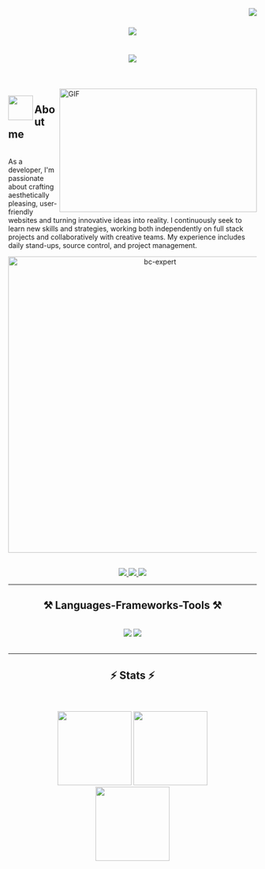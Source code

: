 <img align="right" src="https://visitor-badge.laobi.icu/badge?page_id=SaipavanBonam.SaipavanBonam" />

<h1 align="center">
    <img src="https://readme-typing-svg.herokuapp.com/?font=Righteous&size=35&center=true&vCenter=true&width=500&height=70&duration=4000&lines=Hi+There!+👋;+I'm+Sai+Pavan+Bonam!;" />
</h1>

<h1 align="center">
    <img src="https://readme-typing-svg.herokuapp.com/?font=Righteous&size=35&center=true&vCenter=true&width=500&height=70&duration=4000&lines=👋+Full+Stack+Developer;" />
</h1>

<br><br>
<img align="right" alt="GIF" src="https://user-images.githubusercontent.com/119279720/236645353-55e27ab3-19be-4851-be3e-06932aaea692.png" width="400px" height="250px" />

<img align="left" src = "https://user-images.githubusercontent.com/63050133/156777293-72a6e681-2582-4a9d-ad92-09d1181d47c7.gif" width = 50px height=50px>
<h2 align="left" font-weight="bold">About me</h2>  
<br>
As a developer, I'm passionate about crafting aesthetically pleasing, user-friendly websites and turning innovative ideas into reality. I continuously seek to learn new skills and strategies, working both independently on full stack projects and collaboratively with creative teams. My experience includes daily stand-ups, source control, and project management.
<br>

<p align="center"> <a href="https://github.com/ryo-ma/github-profile-trophy"><img src="https://github-profile-trophy.vercel.app/?username=SaipavanBonam&theme=tokyonight&no-frame=true&row=1&&margin-w=30&no-bg=false" alt="bc-expert" width="600px"/></a> </p>

<br>

 <div align="center"> 
  <a href="mailto:saipavanbonam326@gmail.com">
    <img src="https://img.shields.io/badge/Gmail-333333?style=for-the-badge&logo=gmail&logoColor=red" />
  </a>
  <a href="https://linkedin.com/in/saipavan-bonam" target="_blank">
    <img src="https://img.shields.io/badge/LinkedIn-0077B5?style=for-the-badge&logo=linkedin&logoColor=white" target="_blank" />
  </a>
  <a href="https://github.com/SaipavanBonam" target="_blank">
     <img src="https://img.shields.io/badge/Portfolio-FF5722?style=for-the-badge&logo=todoist&logoColor=white" target="_blank" /> <!-- sqlite, safari, google-chrome are other good icon options -->
  </a>
</div>
  <hr/>
  
  <h2 align="center">⚒️ Languages-Frameworks-Tools ⚒️</h2>
<br/>
<div align="center">
    <img src="https://skillicons.dev/icons?i=react,bootstrap,html,css,vscode,github,git" />
    <img src="https://skillicons.dev/icons?i=nodejs,javascript,express,mongodb,c,java,mysql" /><br>
</div>

<br/>
<hr/>

<h2 align="center">⚡ Stats ⚡</h2>
<br>
<br/>

<div align="center">
<img height="150em" src="https://github-readme-stats.vercel.app/api/top-langs/?username=SaipavanBonam&layout=compact&show_icon=true&theme=algolia" />
<img height="150em" src="https://github-readme-stats.vercel.app/api/?username=SaipavanBonam&layout=compact&show_icon=true&theme=algolia" />
</div>

<div align="center">
  <img height="150em" src="http://github-readme-streak-stats.herokuapp.com?user=SaipavanBonam&theme=algolia&background=0d1117&hide_border=true" />
</div>

<br><br>





